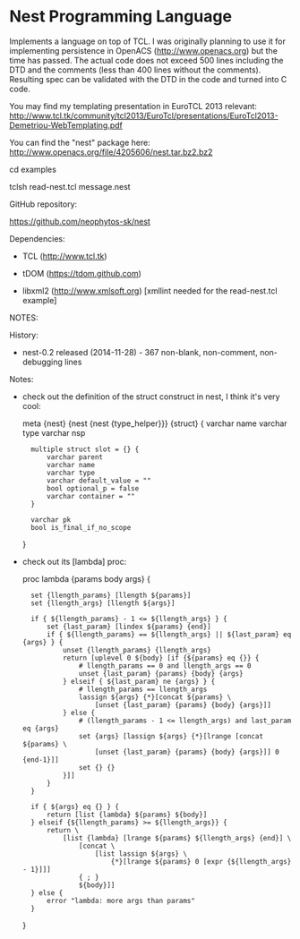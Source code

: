 Nest Programming Language
=========================

Implements a language on top of TCL. I was originally planning to use it for implementing persistence in OpenACS
(http://www.openacs.org) but the time has passed. The actual code does not exceed 500 lines including the DTD and 
the comments (less than 400 lines without the comments). Resulting spec can be validated with the DTD in the code 
and turned into C code.

You may find my templating presentation in EuroTCL 2013 relevant:
http://www.tcl.tk/community/tcl2013/EuroTcl/presentations/EuroTcl2013-Demetriou-WebTemplating.pdf

You can find the "nest" package here:
http://www.openacs.org/file/4205606/nest.tar.bz2.bz2


cd examples

tclsh read-nest.tcl message.nest



GitHub repository:

https://github.com/neophytos-sk/nest


Dependencies: 

* TCL (http://www.tcl.tk)

* tDOM (https://tdom.github.com)

* libxml2 (http://www.xmlsoft.org) [xmllint needed for the read-nest.tcl example]

NOTES:


History:

* nest-0.2 released (2014-11-28) - 367 non-blank, non-comment, non-debugging lines

Notes:

* check out the definition of the struct construct in nest, I think it's very cool:

    meta {nest} {nest {nest {type_helper}}} {struct} {
        varchar name
        varchar type
        varchar nsp

        multiple struct slot = {} {
            varchar parent
            varchar name
            varchar type
            varchar default_value = ""
            bool optional_p = false
            varchar container = ""
        }

        varchar pk
        bool is_final_if_no_scope

    }

* check out its [lambda] proc:

    proc lambda {params body args} {

        set {llength_params} [llength ${params}]
        set {llength_args} [llength ${args}]

        if { ${llength_params} - 1 <= ${llength_args} } {
            set {last_param} [lindex ${params} {end}]
            if { ${llength_params} == ${llength_args} || ${last_param} eq {args} } {
                unset {llength_params} {llength_args}
                return [uplevel 0 ${body} [if {${params} eq {}} {
                    # llength_params == 0 and llength_args == 0
                    unset {last_param} {params} {body} {args}
                } elseif { ${last_param} ne {args} } {
                    # llength_params == llength_args
                    lassign ${args} {*}[concat ${params} \
                        [unset {last_param} {params} {body} {args}]]
                } else {
                    # (llength_params - 1 <= llength_args) and last_param eq {args}
                    set {args} [lassign ${args} {*}[lrange [concat ${params} \
                        [unset {last_param} {params} {body} {args}]] 0 {end-1}]]
                    set {} {}
                }]]
            }
        }

        if { ${args} eq {} } {
            return [list {lambda} ${params} ${body}]
        } elseif {${llength_params} >= ${llength_args}} {
            return \
                [list {lambda} [lrange ${params} ${llength_args} {end}] \
                    [concat \
                        [list lassign ${args} \
                            {*}[lrange ${params} 0 [expr {${llength_args} - 1}]]] 
                    { ; } 
                    ${body}]]
        } else {
            error "lambda: more args than params"
        }

    } 

 
